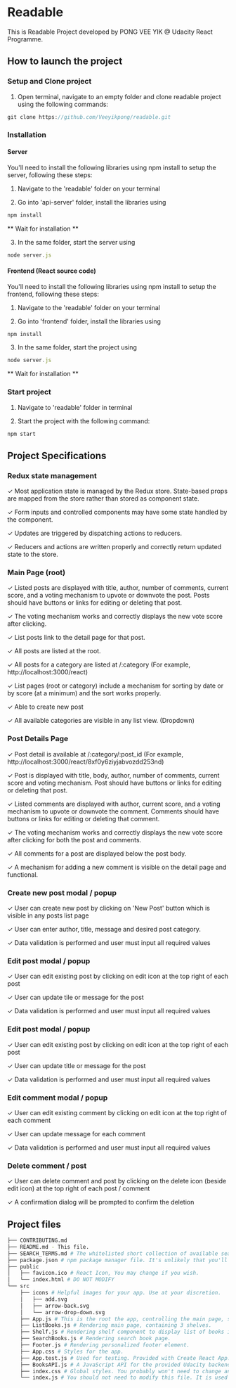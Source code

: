 # Readable
This is Readable Project developed by PONG VEE YIK @ Udacity React Programme.

## How to launch the project
### Setup and Clone project
1. Open terminal, navigate to an empty folder and clone readable project using the following commands:
```js
git clone https://github.com/Veeyikpong/readable.git
```

### Installation
#### Server
You'll need to install the following libraries using npm install to setup the server, following these steps:
1. Navigate to the 'readable' folder on your terminal

2. Go into 'api-server' folder, install the libraries using
```js
npm install
```
** Wait for installation **

3. In the same folder, start the server using
```js
node server.js
```

#### Frontend (React source code)
You'll need to install the following libraries using npm install to setup the frontend, following these steps:
1. Navigate to the 'readable' folder on your terminal

2. Go into 'frontend' folder, install the libraries using
```js
npm install
```

3. In the same folder, start the project using
```js
node server.js
```
** Wait for installation **

### Start project
1. Navigate to 'readable' folder in terminal

2. Start the project with the following command:
```js
npm start
```

## Project Specifications
### Redux state management
✓ Most application state is managed by the Redux store. State-based props are mapped from the store rather than stored as component state.

✓ Form inputs and controlled components may have some state handled by the component.

✓ Updates are triggered by dispatching actions to reducers.

✓ Reducers and actions are written properly and correctly return updated state to the store.

### Main Page (root)
✓ Listed posts are displayed with title, author, number of comments, current score, and a voting mechanism to upvote or downvote the post. Posts should have buttons or links for editing or deleting that post.

✓ The voting mechanism works and correctly displays the new vote score after clicking.

✓ List posts link to the detail page for that post.

✓ All posts are listed at the root.

✓ All posts for a category are listed at /:category (For example, http://localhost:3000/react)

✓ List pages (root or category) include a mechanism for sorting by date or by score (at a minimum) and the sort works properly.

✓ Able to create new post

✓ All available categories are visible in any list view. (Dropdown)

### Post Details Page
✓ Post detail is available at /:category/:post_id (For example, http://localhost:3000/react/8xf0y6ziyjabvozdd253nd)

✓ Post is displayed with title, body, author, number of comments, current score and voting mechanism. Post should have buttons or links for editing or deleting that post.

✓ Listed comments are displayed with author, current score, and a voting mechanism to upvote or downvote the comment. Comments should have buttons or links for editing or deleting that comment.

✓ The voting mechanism works and correctly displays the new vote score after clicking for both the post and comments.

✓ All comments for a post are displayed below the post body.

✓ A mechanism for adding a new comment is visible on the detail page and functional.

### Create new post modal / popup
✓ User can create new post by clicking on 'New Post' button which is visible in any posts list page

✓ User can enter author, title, message and desired post category.

✓ Data validation is performed and user must input all required values

### Edit post modal / popup
✓ User can edit existing post by clicking on edit icon at the top right of each post

✓ User can update tile or message for the post

✓ Data validation is performed and user must input all required values

### Edit post modal / popup
✓ User can edit existing post by clicking on edit icon at the top right of each post

✓ User can update title or message for the post

✓ Data validation is performed and user must input all required values

### Edit comment modal / popup
✓ User can edit existing comment by clicking on edit icon at the top right of each comment

✓ User can update message for each comment

✓ Data validation is performed and user must input all required values

### Delete comment / post
✓ User can delete comment and post by clicking on the delete icon (beside edit icon) at the top right of each post / comment

✓ A confirmation dialog will be prompted to confirm the deletion

## Project files
```bash
├── CONTRIBUTING.md
├── README.md - This file.
├── SEARCH_TERMS.md # The whitelisted short collection of available search terms for you to use with your app.
├── package.json # npm package manager file. It's unlikely that you'll need to modify this.
├── public
│   ├── favicon.ico # React Icon, You may change if you wish.
│   └── index.html # DO NOT MODIFY
└── src
    ├── icons # Helpful images for your app. Use at your discretion.
    │   ├── add.svg
    │   ├── arrow-back.svg
    │   └── arrow-drop-down.svg
    ├── App.js # This is the root the app, controlling the main page, search page, api calls, state and all the child components.
    ├── ListBooks.js # Rendering main page, containing 3 shelves.
    ├── Shelf.js # Rendering shelf component to display list of books in this shelf. Used in main page (ListBook.js)
    ├── SearchBooks.js # Rendering search book page.
    ├── Footer.js # Rendering personalized footer element.
    ├── App.css # Styles for the app.
    ├── App.test.js # Used for testing. Provided with Create React App. Testing is encouraged, but not required.
    ├── BooksAPI.js # A JavaScript API for the provided Udacity backend.
    ├── index.css # Global styles. You probably won't need to change anything here.
    └── index.js # You should not need to modify this file. It is used for DOM rendering only.